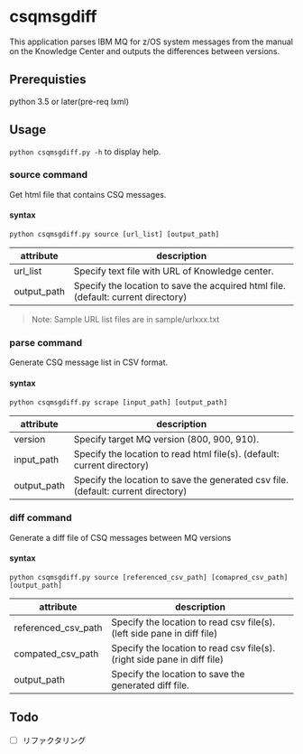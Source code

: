 # csqmsgdiff

This application parses IBM MQ for z/OS system messages from the manual on the Knowledge Center and outputs the differences between versions.

## Prerequisties

python 3.5 or later(pre-req lxml)

## Usage

`python csqmsgdiff.py -h` to display help.

### source command

Get html file that contains CSQ messages.

#### syntax

`python csqmsgdiff.py source [url_list] [output_path]`

| attribute   | description                                                                       |
|-------------|-----------------------------------------------------------------------------------|
| url_list    | Specify text file with URL of Knowledge center.                                   |
| output_path | Specify the location to save the acquired html file. (default: current directory) |

> Note: Sample URL list files are in sample/urlxxx.txt

### parse command

Generate CSQ message list in CSV format.

#### syntax

`python csqmsgdiff.py scrape [input_path] [output_path]`

| attribute   | description                                                                       |
|-------------|-----------------------------------------------------------------------------------|
| version     | Specify target MQ version (800, 900, 910).                                        |
| input_path  | Specify the location to read html file(s). (default: current directory)           |
| output_path | Specify the location to save the generated csv file. (default: current directory) |

### diff command

Generate a diff file of CSQ messages between MQ versions

#### syntax

`python csqmsgdiff.py source [referenced_csv_path] [comapred_csv_path] [output_path]`

| attribute           | description                                                              |
|---------------------|--------------------------------------------------------------------------|
| referenced_csv_path | Specify the location to read csv file(s). (left side pane in diff file)  |
| compated_csv_path   | Specify the location to read csv file(s). (right side pane in diff file) |
| output_path         | Specify the location to save the generated diff file.                    |

## Todo

- [ ] リファクタリング
